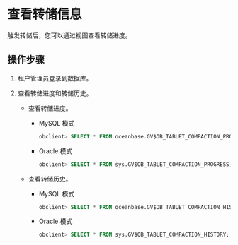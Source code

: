# 查看转储信息

触发转储后，您可以通过视图查看转储进度。

## 操作步骤

1. 租户管理员登录到数据库。

2. 查看转储进度和转储历史。

   * 查看转储进度。

      * MySQL 模式

         ```sql
         obclient> SELECT * FROM oceanbase.GV$OB_TABLET_COMPACTION_PROGRESS;
         ```

      * Oracle 模式

         ```sql
         obclient> SELECT * FROM sys.GV$OB_TABLET_COMPACTION_PROGRESS;
         ```

   * 查看转储历史。

      * MySQL 模式

         ```sql
         obclient> SELECT * FROM oceanbase.GV$OB_TABLET_COMPACTION_HISTORY;
         ```

      * Oracle 模式

         ```sql
         obclient> SELECT * FROM sys.GV$OB_TABLET_COMPACTION_HISTORY;
         ```
